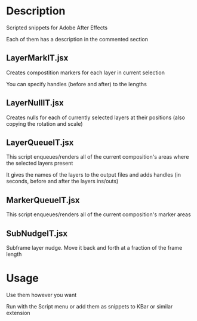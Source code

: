 # Description

Scripted snippets for Adobe After Effects

Each of them has a description in the commented section

## LayerMarkIT.jsx

Creates compostition markers for each layer in current selection

You can specify handles (before and after) to the lengths

## LayerNullIT.jsx

Creates nulls for each of currently selected layers at their positions (also copying the rotation and scale)

## LayerQueueIT.jsx

This script enqueues/renders all of the current composition's areas where the selected layers present

It gives the names of the layers to the output files and adds handles (in seconds, before and after the layers ins/outs) 


## MarkerQueueIT.jsx

This script enqueues/renders all of the current composition's marker areas

## SubNudgeIT.jsx

Subframe layer nudge. Move it back and forth at a fraction of the frame length

# Usage

Use them however you want

Run with the Script menu or add them as snippets to KBar or similar extension
